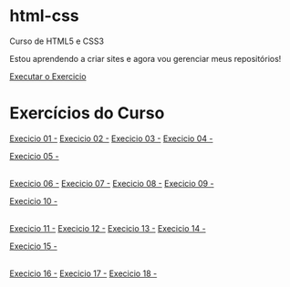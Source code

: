 # html-css
 Curso de HTML5 e CSS3

Estou aprendendo a criar sites e agora vou gerenciar meus repositórios!

<a href="https://gabrielbaiadias.github.io/html-css/">Executar o Exercicio</a>

<h1>Exercícios do Curso</h1>
<a href="https://gabrielbaiadias.github.io/html-css/Exercicios/ex-001/" target="_blank"> Execicio 01 -</a>
<a href="https://gabrielbaiadias.github.io/html-css/Exercicios/ex002/" target="_blank"> Execicio 02 -</a>
<a href="https://gabrielbaiadias.github.io/html-css/Exercicios/ex003/" target="_blank"> Execicio 03 -</a>
<a href="https://gabrielbaiadias.github.io/html-css/Exercicios/ex004/" target="_blank"> Execicio 04 -</a>
<a href="https://gabrielbaiadias.github.io/html-css/Exercicios/ex005/" target="_blank"><p> Execicio 05 -</p></a><br>
<a href="https://gabrielbaiadias.github.io/html-css/Exercicios/ex006/" target="_blank"> Execicio 06 -</a>
<a href="https://gabrielbaiadias.github.io/html-css/Exercicios/ex007/" target="_blank"> Execicio 07 -</a>
<a href="https://gabrielbaiadias.github.io/html-css/Exercicios/ex008/" target="_blank"> Execicio 08 -</a>
<a href="https://gabrielbaiadias.github.io/html-css/Exercicios/ex009/" target="_blank"> Execicio 09 -</a>
<a href="https://gabrielbaiadias.github.io/html-css/Exercicios/ex010/" target="_blank"><p> Execicio 10 -</p></a><br>
<a href="https://gabrielbaiadias.github.io/html-css/Exercicios/ex011/" target="_blank"> Execicio 11 -</a>
<a href="https://gabrielbaiadias.github.io/html-css/Exercicios/ex012/" target="_blank"> Execicio 12 -</a>
<a href="https://gabrielbaiadias.github.io/html-css/Exercicios/ex013/" target="_blank"> Execicio 13 -</a>
<a href="https://gabrielbaiadias.github.io/html-css/Exercicios/ex014/" target="_blank"> Execicio 14 -</a>
<a href="https://gabrielbaiadias.github.io/html-css/Exercicios/ex015/" target="_blank"><p> Execicio 15 -</p></a><br>
<a href="https://gabrielbaiadias.github.io/html-css/Exercicios/ex016/" target="_blank"> Execicio 16 -</a>
<a href="https://gabrielbaiadias.github.io/html-css/Exercicios/ex017/" target="_blank"> Execicio 17 -</a>
<a href="https://gabrielbaiadias.github.io/html-css/Exercicios/ex018/" target="_blank"> Execicio 18 -</a>
